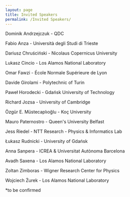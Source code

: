 ```yaml
---
layout: page
title: Invited Speakers
permalink: /Invited Speakers/
---
```

Dominik Andrzejczuk - QDC

Fabio Anza - Università degli Studi di Trieste

Dariusz Chruściński -  Nicolaus Copernicus University

Lukasz Cincio - Los Alamos National Laboratory

Omar Fawzi - École Normale Supérieure de Lyon

Davide Girolami - Polytechnic of Turin

Paweł Horodecki - Gdańsk University of Technology

Richard Jozsa - University of Cambridge

Özgür E. Müstecaplıoğlu - Koç University

Mauro Paternostro - Queen's University Belfast

Jess Riedel -  NTT Research - Physics & Informatics Lab 

Łukasz Rudnicki - University of Gdańsk

Anna Sanpera - ICREA & Universitat Autònoma Barcelona

Avadh Saxena - Los Alamos National Laboratory

Zoltan Zimboras - Wigner Research Center for Physics

Wojciech Żurek - Los Alamos National Laboratory

*to be confirmed
